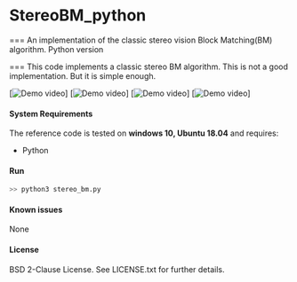 # StereoBM_python
===
An implementation of the classic stereo vision Block Matching(BM) algorithm. Python version

===
This code implements a classic stereo BM algorithm.
This is not a good implementation. But it is simple enough.


[![Demo video](images/screen1.jpg)]
[![Demo video](images/screen2.jpg)]
[![Demo video](images/screen3.jpg)]
[![Demo video](images/screen4.jpg)]

#### System Requirements ####

The reference code is tested on <b>windows 10, Ubuntu 18.04</b> and requires:
- Python 

#### Run ####

```Python
>> python3 stereo_bm.py

```

#### Known issues ####

None

#### License ####
BSD 2-Clause License. See LICENSE.txt for further details.


